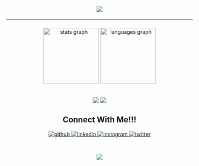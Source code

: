 <br clear="both">

<h1 align="center""><span style="font-size" 200; font-family:'Arial';";> <img src="https://readme-typing-svg.herokuapp.com/?font=Righteous&size=35&center=true&vCenter=true&width=500&height=70&duration=6000&lines=Hi+There!+👋;+I'm+Madesh+a.k.a+Madmax!;" />

</h1>
<hr>
  
###

<div align="center">
  <img src="https://github-readme-stats.vercel.app/api?username=Madeshmadmax7&hide_title=false&hide_rank=false&show_icons=true&include_all_commits=true&count_private=true&disable_animations=false&theme=dracula&locale=en&hide_border=false&order=1" height="150" alt="stats graph"  />
  <img src="https://github-readme-stats.vercel.app/api/top-langs?username=Madeshmadmax7&locale=en&hide_title=false&layout=compact&card_width=320&langs_count=5&theme=dracula&hide_border=false&order=2" height="150" alt="languages graph"  />
</div>

<br>
<br>


<div align="center">
    <img src="https://skillicons.dev/icons?i=cpp,html,css,vscode,github,figma,react" />
    <img src="https://skillicons.dev/icons?i=python,javascript,c,mysql,sqlite,bash,arduino" /><br>
</div>



<h2 align="center"><span>Connect With Me!!!</span></h2>

<div align="center">
<a href="https://github.com/Madeshmadmax7" target="_blank">
<img src=https://img.shields.io/badge/github-%2324292e.svg?&style=for-the-badge&logo=github&logoColor=white alt=github style="margin-bottom: 5px;" />
</a>
<a href="https://linkedin.com/in/MadeshA" target="_blank">
<img src=https://img.shields.io/badge/linkedin-%231E77B5.svg?&style=for-the-badge&logo=linkedin&logoColor=white alt=linkedin style="margin-bottom: 5px;" />
</a>
<a href="https://instagram.com/_i_mad_max_" target="_blank">
<img src=https://img.shields.io/badge/instagram-%23000000.svg?&style=for-the-badge&logo=instagram&logoColor=white alt=instagram style="margin-bottom: 5px;" />
</a>  
<a href="https://twitter.com/Madeshmadmax" target="_blank">
<img src=https://img.shields.io/badge/twitter-%2300acee.svg?&style=for-the-badge&logo=twitter&logoColor=white alt=twitter style="margin-bottom: 5px;" />
</a>

<br/>  

###
<br>
<div align="center">
  <img src="https://profile-counter.glitch.me/Madeshmadmax7/count.svg?"  />
</div>

###

